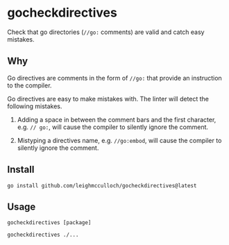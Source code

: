 # gocheckdirectives

Check that go directories (`//go:` comments) are valid and catch easy mistakes.

## Why

Go directives are comments in the form of `//go:` that provide an instruction
to the compiler.

Go directives are easy to make mistakes with. The linter will detect the
following mistakes.

1. Adding a space in between the comment bars and the first character, e.g. `//
go:`, will cause the compiler to silently ignore the comment.

2. Mistyping a directives name, e.g. `//go:embod`, will cause the compiler to silently ignore the comment.

## Install

```
go install github.com/leighmcculloch/gocheckdirectives@latest
```

## Usage

```
gocheckdirectives [package]
```

```
gocheckdirectives ./...
```
